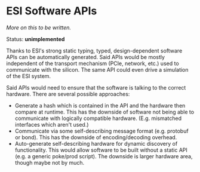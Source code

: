 # ESI Software APIs

*More on this to be written.*

Status: **unimplemented**

Thanks to ESI's strong static typing, typed, design-dependent software APIs can
be automatically generated. Said APIs would be mostly independent of the
transport mechanism (PCIe, network, etc.) used to communicate with the silicon.
The same API could even drive a simulation of the ESI system.

Said APIs would need to ensure that the software is talking to the correct
hardware. There are several possible approaches:

- Generate a hash which is contained in the API and the hardware then compare
at runtime. This has the downside of software not being able to communicate
with logically compatible hardware. (E.g. mismatched interfaces which aren't
used.)
- Communicate via some self-describing message format (e.g. protobuf or
bond). This has the downside of encoding/decoding overhead.
- Auto-generate self-describing hardware for dynamic discovery of
functionality. This would allow software to be built without a static API
(e.g. a generic poke/prod script). The downside is larger hardware area, though
maybe not by much.
